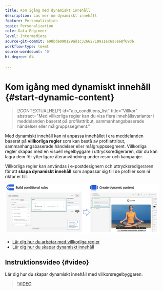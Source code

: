```yaml
---
title: Kom igång med dynamiskt innehåll
description: Läs mer om dynamiskt innehåll
feature: Personalization
topic: Personalization
role: Data Engineer
level: Intermediate
source-git-commit: e98bde090129ad1c32662719911ec6a3e68f69d6
workflow-type: tm+mt
source-wordcount: '0'
ht-degree: 0%

---
```



# Kom igång med dynamiskt innehåll {#start-dynamic-content}

>[!CONTEXTUALHELP]
>id="ajo_conditions_list"
>title="Villkor"
>abstract="Med villkorliga regler kan du visa flera innehållsvarianter i meddelanden baserat på profilattribut, sammanhangsbaserade händelser eller målgruppssegment."

Med dynamiskt innehåll kan ni anpassa innehållet i era meddelanden baserat på **villkorliga regler** som kan bestå av profilattribut, sammanhangsbaserade händelser eller målgruppssegment. Villkorliga regler skapas med en visuell regelbyggare i uttrycksredigeraren, där du kan lagra dem för ytterligare återanvändning under resor och kampanjer.

Villkorliga regler kan användas i e-postdesignern och uttrycksredigeraren för att **skapa dynamiskt innehåll** som anpassar sig till de profiler som ni riktar er till.

![](assets/conditions-overview.png)

* [Lär dig hur du arbetar med villkorliga regler](create-conditions.md)
* [Lär dig hur du skapar dynamiskt innehåll](dynamic-content.md)

## Instruktionsvideo {#video}

Lär dig hur du skapar dynamiskt innehåll med villkorsregelbyggaren.

>[!VIDEO](https://video.tv.adobe.com/v/3409815?quality=12)
